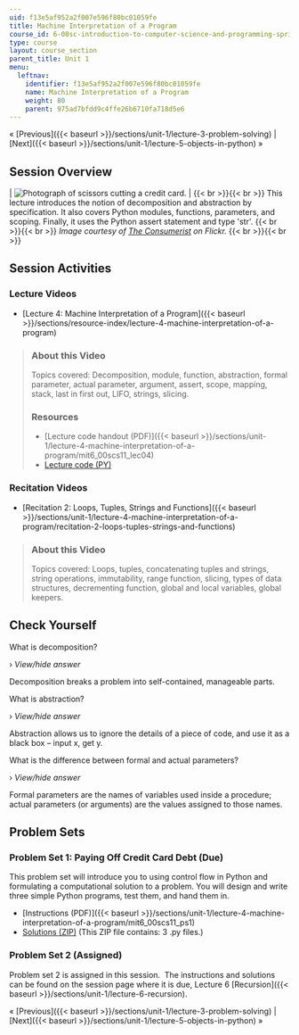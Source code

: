 ```yaml
---
uid: f13e5af952a2f007e596f80bc01059fe
title: Machine Interpretation of a Program
course_id: 6-00sc-introduction-to-computer-science-and-programming-spring-2011
type: course
layout: course_section
parent_title: Unit 1
menu:
  leftnav:
    identifier: f13e5af952a2f007e596f80bc01059fe
    name: Machine Interpretation of a Program
    weight: 80
    parent: 975ad7bfdd9c4ffe26b6710fa718d5e6
---
```


« [Previous]({{< baseurl >}}/sections/unit-1/lecture-3-problem-solving) | [Next]({{< baseurl >}}/sections/unit-1/lecture-5-objects-in-python) »

Session Overview
----------------

| ![Photograph of scissors cutting a credit card.](https://open-learning-course-data-production.s3.amazonaws.com/6-00sc-introduction-to-computer-science-and-programming-spring-2011/4bc208be60c6431e114d600e230b547d_ses-04.jpg) |  {{< br >}}{{< br >}} This lecture introduces the notion of decomposition and abstraction by specification. It also covers Python modules, functions, parameters, and scoping. Finally, it uses the Python assert statement and type 'str'. {{< br >}}{{< br >}} _Image courtesy of [The Consumerist](http://www.flickr.com/photos/consumerist/4406234952/) on Flickr._ {{< br >}}{{< br >}}  

Session Activities
------------------

### Lecture Videos

*   [Lecture 4: Machine Interpretation of a Program]({{< baseurl >}}/sections/resource-index/lecture-4-machine-interpretation-of-a-program)

> ### About this Video
> 
> Topics covered: Decomposition, module, function, abstraction, formal parameter, actual parameter, argument, assert, scope, mapping, stack, last in first out, LIFO, strings, slicing.
> 
> ### Resources
> 
> *   [Lecture code handout (PDF)]({{< baseurl >}}/sections/unit-1/lecture-4-machine-interpretation-of-a-program/mit6_00scs11_lec04)
> *   [Lecture code (PY)](https://open-learning-course-data-production.s3.amazonaws.com/6-00sc-introduction-to-computer-science-and-programming-spring-2011/e3f2450fe7bfcad1f1306f18ac95c9bd_lec04.py)

### Recitation Videos

*   [Recitation 2: Loops, Tuples, Strings and Functions]({{< baseurl >}}/sections/unit-1/lecture-4-machine-interpretation-of-a-program/recitation-2-loops-tuples-strings-and-functions)

> ### About this Video
> 
> Topics covered: Loops, tuples, concatenating tuples and strings, string operations, immutability, range function, slicing, types of data structures, decrementing function, global and local variables, global keepers.

Check Yourself
--------------

What is decomposition?

› _View/hide answer_

Decomposition breaks a problem into self-contained, manageable parts.

What is abstraction?

› _View/hide answer_

Abstraction allows us to ignore the details of a piece of code, and use it as a black box – input x, get y.

What is the difference between formal and actual parameters?

› _View/hide answer_

Formal parameters are the names of variables used inside a procedure; actual parameters (or arguments) are the values assigned to those names.

Problem Sets
------------

### Problem Set 1: Paying Off Credit Card Debt (Due)

This problem set will introduce you to using control flow in Python and formulating a computational solution to a problem. You will design and write three simple Python programs, test them, and hand them in.

*   [Instructions (PDF)]({{< baseurl >}}/sections/unit-1/lecture-4-machine-interpretation-of-a-program/mit6_00scs11_ps1)
*   [Solutions (ZIP)](https://open-learning-course-data-production.s3.amazonaws.com/6-00sc-introduction-to-computer-science-and-programming-spring-2011/9f9daae47732df062dde52757f9f06eb_ps1_sol.zip) (This ZIP file contains: 3 .py files.)

### Problem Set 2 (Assigned)

Problem set 2 is assigned in this session.  The instructions and solutions can be found on the session page where it is due, Lecture 6 [Recursion]({{< baseurl >}}/sections/unit-1/lecture-6-recursion).

« [Previous]({{< baseurl >}}/sections/unit-1/lecture-3-problem-solving) | [Next]({{< baseurl >}}/sections/unit-1/lecture-5-objects-in-python) »